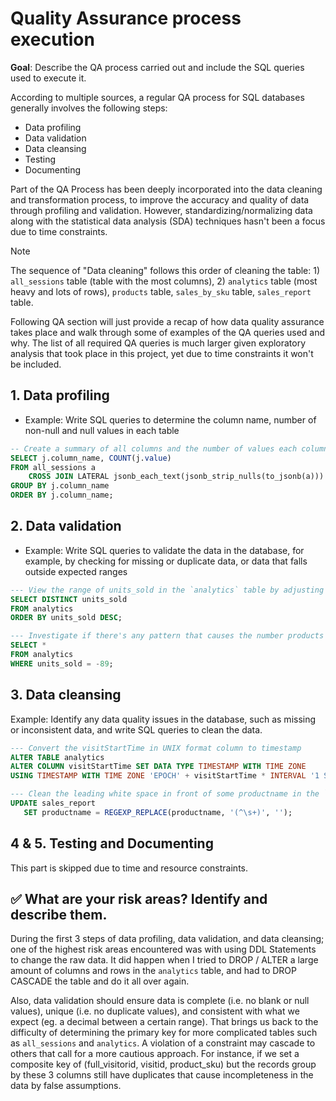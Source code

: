 # Quality Assurance process execution

**Goal**: Describe the QA process carried out and include the SQL queries used to execute it.

According to multiple sources, a regular QA process for SQL databases generally involves the following steps:
- Data profiling
- Data validation
- Data cleansing
- Testing
- Documenting

Part of the QA Process has been deeply incorporated into the data cleaning and transformation process, to improve the accuracy and quality of data through profiling and validation. However, standardizing/normalizing data along with the statistical data analysis (SDA) techniques hasn't been a focus due to time constraints. 

> [!NOTE]
> The sequence of "Data cleaning" follows this order of cleaning the table: 1) `all_sessions` table (table with the most columns), 2) `analytics` table (most heavy and lots of rows), `products` table, `sales_by_sku` table, `sales_report` table.

Following QA section will just provide a recap of how data quality assurance takes place and walk through some of examples of the QA queries used and why. The list of all required QA queries is much larger given exploratory analysis that took place in this project, yet due to time constraints it won't be included.

## 1. Data profiling

- Example: Write SQL queries to determine the column name, number of non-null and null values in each table

```SQL
-- Create a summary of all columns and the number of values each column in `all_sessions`
SELECT j.column_name, COUNT(j.value)
FROM all_sessions a
	CROSS JOIN LATERAL jsonb_each_text(jsonb_strip_nulls(to_jsonb(a))) AS j(column_name, value)
GROUP BY j.column_name
ORDER BY j.column_name;
```

## 2. Data validation

- Example: Write SQL queries to validate the data in the database, for example, by checking for missing or duplicate data, or data that falls outside expected ranges

```SQL	
--- View the range of units_sold in the `analytics` table by adjusting DESC/ASC: received 135 rows from -89 to 4324
SELECT DISTINCT units_sold
FROM analytics
ORDER BY units_sold DESC;

--- Investigate if there's any pattern that causes the number products sold < 0, or it's a mistake of the positive 89 value
SELECT *
FROM analytics
WHERE units_sold = -89; 
```

## 3. Data cleansing

Example: Identify any data quality issues in the database, such as missing or inconsistent data, and write SQL queries to clean the data.

```SQL
--- Convert the visitStartTime in UNIX format column to timestamp
ALTER TABLE analytics
ALTER COLUMN visitStartTime SET DATA TYPE TIMESTAMP WITH TIME ZONE
USING TIMESTAMP WITH TIME ZONE 'EPOCH' + visitStartTime * INTERVAL '1 SECOND'; 

--- Clean the leading white space in front of some productname in the `sales_report` table
UPDATE sales_report
   SET productname = REGEXP_REPLACE(productname, '(^\s+)', '');
```

## 4 & 5. Testing and Documenting 

This part is skipped due to time and resource constraints. 

## ✅ What are your risk areas? Identify and describe them.

During the first 3 steps of data profiling, data validation, and data cleansing; one of the highest risk areas encountered was with using DDL Statements to change the raw data. It did happen when I tried to DROP / ALTER a large amount of columns and rows in the `analytics` table, and had to DROP CASCADE the table and do it all over again. 

Also, data validation should ensure data is complete (i.e. no blank or null values), unique (i.e. no duplicate values), and consistent with what we expect (eg. a decimal between a certain range). That brings us back to the difficulty of determining the primary key for more complicated tables such as `all_sessions` and `analytics`. A violation of a constraint may cascade to others that call for a more cautious approach. For instance, if we set a composite key of (full_visitorid, visitid, product_sku) but the records group by these 3 columns still have duplicates that cause incompleteness in the data by false assumptions.


